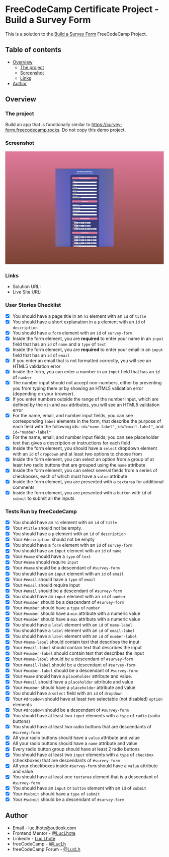 # FreeCodeCamp Certificate Project - Build a Survey Form

This is a solution to the [Build a Survey Form](https://www.freecodecamp.org/learn/2022/responsive-web-design/#learn-html-forms-by-building-a-registration-form) FreeCodeCamp Project.

## Table of contents

- [Overview](#overview)
  - [The project](#the-project)
  - [Screenshot](#screenshot)
  - [Links](#links)
- [Author](#author)

## Overview

### The project

Build an app that is functionally similar to https://survey-form.freecodecamp.rocks. Do not copy this demo project.

### Screenshot

![](./figma/Result.png)

### Links

- Solution URL: []()
- Live Site URL: []()

### User Stories Checklist

- [x] You should have a page title in an `h1` element with an `id` of `title`
- [x] You should have a short explanation in a `p` element with an `id` of `description`
- [x] You should have a `form` element with an `id` of `survey-form`
- [x] Inside the form element, you are **required** to enter your name in an `input` field that has an `id` of `name` and a `type` of `text`
- [x] Inside the form element, you are **required** to enter your email in an `input` field that has an `id` of `email`
- [x] If you enter an email that is not formatted correctly, you will see an HTML5 validation error
- [x] Inside the form, you can enter a number in an `input` field that has an `id` of `number`
- [x] The number input should not accept non-numbers, either by preventing you from typing them or by showing an HTML5 validation error (depending on your browser).
- [x] If you enter numbers outside the range of the number input, which are defined by the `min` and `max` attributes, you will see an HTML5 validation error
- [x] For the name, email, and number input fields, you can see corresponding `label` elements in the form, that describe the purpose of each field with the following ids: `id="name-label"`, `id="email-label"`, and `id="number-label"`
- [x] For the name, email, and number input fields, you can see placeholder text that gives a description or instructions for each field
- [x] Inside the form element, you should have a `select` dropdown element with an `id` of `dropdown` and at least two options to choose from
- [x] Inside the form element, you can select an option from a group of at least two radio buttons that are grouped using the `name` attribute
- [x] Inside the form element, you can select several fields from a series of checkboxes, each of which must have a `value` attribute
- [x] Inside the form element, you are presented with a `textarea` for additional comments
- [x] Inside the form element, you are presented with a `button` with `id` of `submit` to submit all the inputs

### Tests Run by freeCodeCamp

- [x] You should have an `h1` element with an `id` of `title`
- [x] Your `#title` should not be empty.
- [x] You should have a `p` element with an `id` of `description`
- [x] Your `#description` should not be empty
- [x] You should have a `form` element with an `id` of `survey-form`
- [x] You should have an `input` element with an `id` of `name`
- [x] Your `#name` should have a `type` of `text`
- [x] Your `#name` should require `input`
- [x] Your `#name` should be a descendant of `#survey-form`
- [x] You should have an `input` element with an `id` of `email`
- [x] Your `#email` should have a `type` of `email`
- [x] Your `#email` should require input
- [x] Your `#email` should be a descendant of `#survey-form`
- [x] You should have an `input` element with an `id` of `number`
- [x] Your `#number` should be a descendant of `#survey-form`
- [x] Your `#number` should have a `type` of `number`
- [x] Your `#number` should have a `min` attribute with a numeric value
- [x] Your `#number` should have a `max` attribute with a numeric value
- [x] You should have a `label` element with an `id` of `name-label`
- [x] You should have a `label` element with an `id` of `email-label`
- [x] You should have a `label` element with an `id` of `number-label`
- [x] Your `#name-label` should contain text that describes the input
- [x] Your `#email-label` should contain text that describes the input
- [x] Your `#number-label` should contain text that describes the input
- [x] Your `#name-label` should be a descendant of `#survey-form`
- [x] Your `#email-label` should be a descendant of `#survey-form`
- [x] Your `#number-label` should be a descendant of `#survey-form`
- [x] Your `#name` should have a `placeholder` attribute and value.
- [x] Your `#email` should have a `placeholder` attribute and value
- [x] Your `#number` should have a `placeholder` attribute and value
- [x] You should have a `select` field with an `id` of `dropdown`
- [x] Your `#dropdown` should have at least two selectable (not disabled) `option` elements
- [x] Your `#dropdown` should be a descendant of `#survey-form`
- [x] You should have at least two `input` elements with a `type` of `radio` (radio buttons)
- [x] You should have at least two radio buttons that are descendants of `#survey-form`
- [x] All your radio buttons should have a `value` attribute and value
- [x] All your radio buttons should have a `name` attribute and value
- [x] Every radio button group should have at least 2 radio buttons
- [x] You should have at least two `input` elements with a `type` of `checkbox` (checkboxes) that are descendants of `#survey-form`
- [x] All your checkboxes inside `#survey-form` should have a `value` attribute and value
- [x] You should have at least one `textarea` element that is a descendant of `#survey-form`
- [x] You should have an `input` or `button` element with an `id` of `submit`
- [x] Your `#submit` should have a `type` of `submit`
- [x] Your `#submit` should be a descendant of `#survey-form`

## Author

- Email - [luc.lhote@outlook.com](luc.lhote@outlook.com)
- Frontend Mentor - [@LucLhote](https://www.frontendmentor.io/profile/LucLhote)
- LinkedIn - [Luc Lhote](https://www.linkedin.com/in/luclhote/)
- freeCodeCamp - [@LucLh](https://www.freecodecamp.org/LucLh)
- freeCodeCamp Forum - [@LucLh](https://forum.freecodecamp.org/u/luclh/summary)
